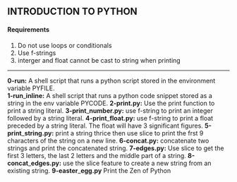 ## INTRODUCTION TO PYTHON
#### Requirements
1. Do not use loops or conditionals
2. Use f-strings
3. interger and float cannot be cast to string when printing
---
**0-run:** A shell script that runs a python script stored in the environment variable PYFILE.\
**1-run**\_**inline:** A shell script that runs a python code snippet stored as a string in the env variable PYCODE.
**2-print.py:** Use the print function to print a string literal.
**3-print**\_**number.py:** use f-string to print an integer followed by a string literal.
**4-print**\_**float.py:** use f-string to print a float preceded by a string literal. The float will have 3 significant figures.
**5-print**\_**string.py:** print a string thrice then use slice to print the frst 9 characters of the string on a new line.
**6-concat.py:** concatenate two strings and print the concatenated string.
**7-edges.py:** Use slice to get the first 3 letters, the last 2 letters and the middle part of a string.
**8-concat**\_**edges.py:** use the slice feature to create a new string from an existing string.
**9-easter**\_**egg.py** Print the Zen of Python 


